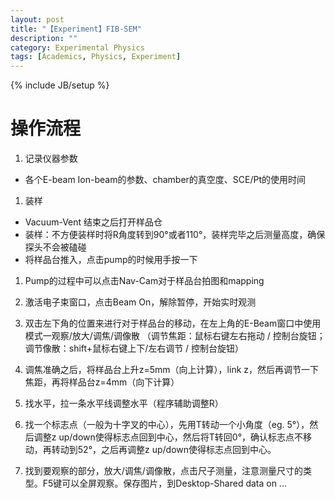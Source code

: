 ```yaml
---
layout: post
title: "【Experiment】FIB-SEM"
description: ""
category: Experimental Physics
tags: [Academics, Physics, Experiment]
---
```

{% include JB/setup %}

# 操作流程

1. 记录仪器参数
* 各个E-beam Ion-beam的参数、chamber的真空度、SCE/Pt的使用时间

1. 装样
* Vacuum-Vent 结束之后打开样品仓
* 装样：不方便装样时将R角度转到90°或者110°，装样完毕之后测量高度，确保探头不会被磕碰
* 将样品台推入，点击pump的时候用手按一下

1. Pump的过程中可以点击Nav-Cam对于样品台拍图和mapping

1. 激活电子束窗口，点击Beam On，解除暂停，开始实时观测

1. 双击左下角的位置来进行对于样品台的移动，在左上角的E-Beam窗口中使用模式一观察/放大/调焦/调像散 （调节焦距：鼠标右键左右拖动 / 控制台旋钮；调节像散：shift+鼠标右键上下/左右调节 / 控制台旋钮）

1. 调焦准确之后，将样品台上升z=5mm（向上计算），link z，然后再调节一下焦距，再将样品台z=4mm（向下计算）

1. 找水平，拉一条水平线调整水平（程序辅助调整R）

1. 找一个标志点（一般为十字叉的中心），先用T转动一个小角度（eg. 5°），然后调整z up/down使得标志点回到中心，然后将T转回0°，确认标志点不移动，再转动到52°，之后再调整z up/down使得标志点回到中心。

1. 找到要观察的部分，放大/调焦/调像散，点击尺子测量，注意测量尺寸的类型。F5键可以全屏观察。保存图片，到Desktop-Shared data on ...
